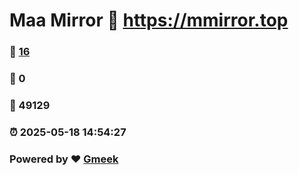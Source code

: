 # Maa Mirror :link: https://mmirror.top 
### :page_facing_up: [16](https://mmirror.top/tag.html) 
### :speech_balloon: 0 
### :hibiscus: 49129 
### :alarm_clock: 2025-05-18 14:54:27 
### Powered by :heart: [Gmeek](https://github.com/Meekdai/Gmeek)
